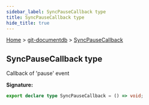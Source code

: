 ```yaml
---
sidebar_label: SyncPauseCallback type
title: SyncPauseCallback type
hide_title: true
---
```


[Home](./index.md) &gt; [git-documentdb](./git-documentdb.md) &gt; [SyncPauseCallback](./git-documentdb.syncpausecallback.md)

## SyncPauseCallback type

Callback of 'pause' event

<b>Signature:</b>

```typescript
export declare type SyncPauseCallback = () => void;
```
